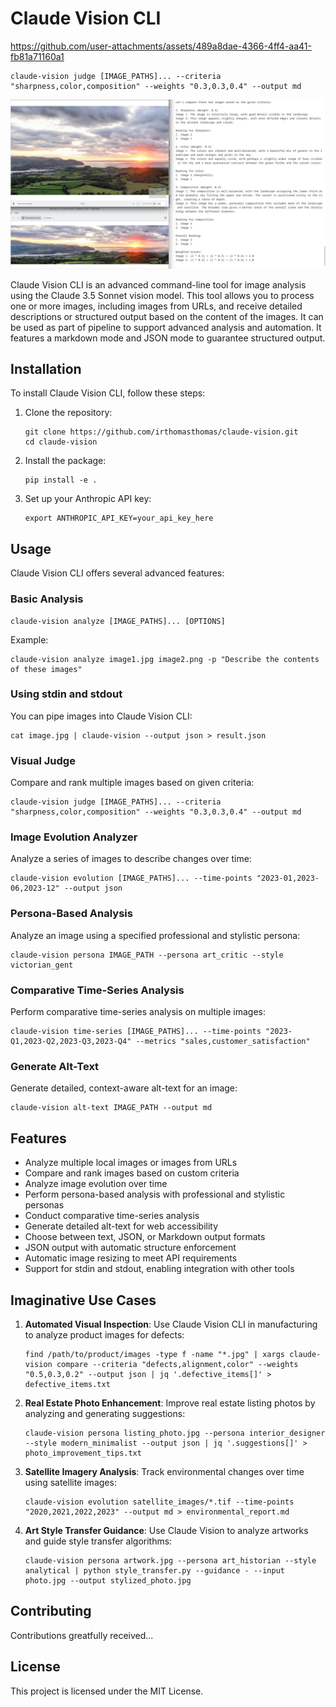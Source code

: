 # Claude Vision CLI

https://github.com/user-attachments/assets/489a8dae-4366-4ff4-aa41-fb81a71160a1


```
claude-vision judge [IMAGE_PATHS]... --criteria "sharpness,color,composition" --weights "0.3,0.3,0.4" --output md
```

![Visual Judge Demo](visual-judge-demo.jpg)

Claude Vision CLI is an advanced command-line tool for image analysis using the Claude 3.5 Sonnet vision model. This tool allows you to process one or more images, including images from URLs, and receive detailed descriptions or structured output based on the content of the images. It can be used as part of pipeline to support advanced analysis and automation. It features a markdown mode and JSON mode to guarantee structured output.

## Installation

To install Claude Vision CLI, follow these steps:

1. Clone the repository:
   ```
   git clone https://github.com/irthomasthomas/claude-vision.git
   cd claude-vision
   ```

2. Install the package:
   ```
   pip install -e .
   ```

3. Set up your Anthropic API key:
   ```
   export ANTHROPIC_API_KEY=your_api_key_here
   ```

## Usage

Claude Vision CLI offers several advanced features:

### Basic Analysis
```
claude-vision analyze [IMAGE_PATHS]... [OPTIONS]
```

Example:
```
claude-vision analyze image1.jpg image2.png -p "Describe the contents of these images"
```

### Using stdin and stdout
You can pipe images into Claude Vision CLI:
```
cat image.jpg | claude-vision --output json > result.json
```

### Visual Judge
Compare and rank multiple images based on given criteria:
```
claude-vision judge [IMAGE_PATHS]... --criteria "sharpness,color,composition" --weights "0.3,0.3,0.4" --output md
```

### Image Evolution Analyzer
Analyze a series of images to describe changes over time:
```
claude-vision evolution [IMAGE_PATHS]... --time-points "2023-01,2023-06,2023-12" --output json
```

### Persona-Based Analysis
Analyze an image using a specified professional and stylistic persona:
```
claude-vision persona IMAGE_PATH --persona art_critic --style victorian_gent
```

### Comparative Time-Series Analysis
Perform comparative time-series analysis on multiple images:
```
claude-vision time-series [IMAGE_PATHS]... --time-points "2023-Q1,2023-Q2,2023-Q3,2023-Q4" --metrics "sales,customer_satisfaction"
```

### Generate Alt-Text
Generate detailed, context-aware alt-text for an image:
```
claude-vision alt-text IMAGE_PATH --output md
```

## Features

- Analyze multiple local images or images from URLs
- Compare and rank images based on custom criteria
- Analyze image evolution over time
- Perform persona-based analysis with professional and stylistic personas
- Conduct comparative time-series analysis
- Generate detailed alt-text for web accessibility
- Choose between text, JSON, or Markdown output formats
- JSON output with automatic structure enforcement
- Automatic image resizing to meet API requirements
- Support for stdin and stdout, enabling integration with other tools

## Imaginative Use Cases
<!-- Todo: Use judge to place image sets on trial and delete the junkers. -->

1. **Automated Visual Inspection**: Use Claude Vision CLI in manufacturing to analyze product images for defects:
   ```
   find /path/to/product/images -type f -name "*.jpg" | xargs claude-vision compare --criteria "defects,alignment,color" --weights "0.5,0.3,0.2" --output json | jq '.defective_items[]' > defective_items.txt
   ```

2. **Real Estate Photo Enhancement**: Improve real estate listing photos by analyzing and generating suggestions:
   ```
   claude-vision persona listing_photo.jpg --persona interior_designer --style modern_minimalist --output json | jq '.suggestions[]' > photo_improvement_tips.txt

3. **Satellite Imagery Analysis**: Track environmental changes over time using satellite images:
   ```
   claude-vision evolution satellite_images/*.tif --time-points "2020,2021,2022,2023" --output md > environmental_report.md
   ```
4. **Art Style Transfer Guidance**: Use Claude Vision to analyze artworks and guide style transfer algorithms:
   ```
   claude-vision persona artwork.jpg --persona art_historian --style analytical | python style_transfer.py --guidance - --input photo.jpg --output stylized_photo.jpg
   ```

## Contributing

Contributions greatfully received...

## License

This project is licensed under the MIT License.
